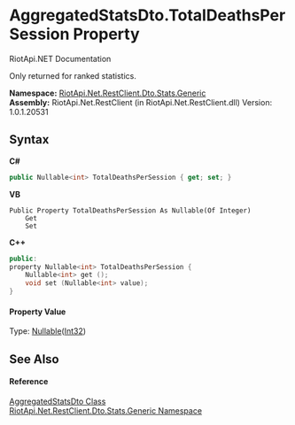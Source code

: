 # AggregatedStatsDto.TotalDeathsPerSession Property 
RiotApi.NET Documentation 

Only returned for ranked statistics.

**Namespace:**&nbsp;<a href="5d01f7ac-cf04-77d7-641a-3fa8ba633859">RiotApi.Net.RestClient.Dto.Stats.Generic</a><br />**Assembly:**&nbsp;RiotApi.Net.RestClient (in RiotApi.Net.RestClient.dll) Version: 1.0.1.20531

## Syntax

**C#**<br />
``` C#
public Nullable<int> TotalDeathsPerSession { get; set; }
```

**VB**<br />
``` VB
Public Property TotalDeathsPerSession As Nullable(Of Integer)
	Get
	Set
```

**C++**<br />
``` C++
public:
property Nullable<int> TotalDeathsPerSession {
	Nullable<int> get ();
	void set (Nullable<int> value);
}
```


#### Property Value
Type: <a href="http://msdn2.microsoft.com/en-us/library/b3h38hb0" target="_blank">Nullable</a>(<a href="http://msdn2.microsoft.com/en-us/library/td2s409d" target="_blank">Int32</a>)

## See Also


#### Reference
<a href="e359dad0-0ffd-00cc-2b4e-523727c841e6">AggregatedStatsDto Class</a><br /><a href="5d01f7ac-cf04-77d7-641a-3fa8ba633859">RiotApi.Net.RestClient.Dto.Stats.Generic Namespace</a><br />